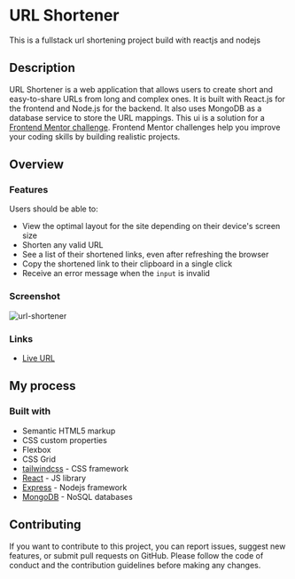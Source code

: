 
# URL Shortener

This is a fullstack url shortening project build with reactjs and nodejs

## Description
URL Shortener is a web application that allows users to create short and easy-to-share URLs from long and complex ones. It is built with React.js for the frontend and Node.js for the backend. It also uses MongoDB as a database service to store the URL mappings. This ui is a solution for a [Frontend Mentor challenge](https://www.frontendmentor.io/challenges). Frontend Mentor challenges help you improve your coding skills by building realistic projects. 

## Overview

### Features 
Users should be able to:

- View the optimal layout for the site depending on their device's screen size
- Shorten any valid URL
- See a list of their shortened links, even after refreshing the browser
- Copy the shortened link to their clipboard in a single click
- Receive an error message when the `input` is invalid

### Screenshot

![url-shortener](https://github.com/Plasticfoods/URL-Shortener/assets/109089484/42dc9e47-39c4-4636-8071-808f3e4a8833)

### Links
* [Live URL](https://render-little-url.netlify.app/)


## My process

### Built with

- Semantic HTML5 markup
- CSS custom properties
- Flexbox
- CSS Grid
- [tailwindcss](https://tailwindcss.com/) - CSS framework
- [React](https://reactjs.org/) - JS library
- [Express](https://expressjs.com/) - Nodejs framework
- [MongoDB](https://www.mongodb.com/) - NoSQL databases
 
## Contributing
If you want to contribute to this project, you can report issues, suggest new features, or submit pull requests on GitHub. Please follow the code of conduct and the contribution guidelines before making any changes.
